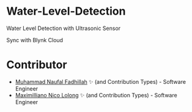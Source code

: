 # Water-Level-Detection
Water Level Detection with Ultrasonic Sensor

Sync with Blynk Cloud


# Contributor
* [Muhammad Naufal Fadhillah](https://github.com/nauhalf) ✨ (and Contribution Types)  - Software Engineer
* [Maximilliano Nico Lolong](https://github.com/MaximillianoNico) ✨ (and Contribution Types)  - Software Engineer
